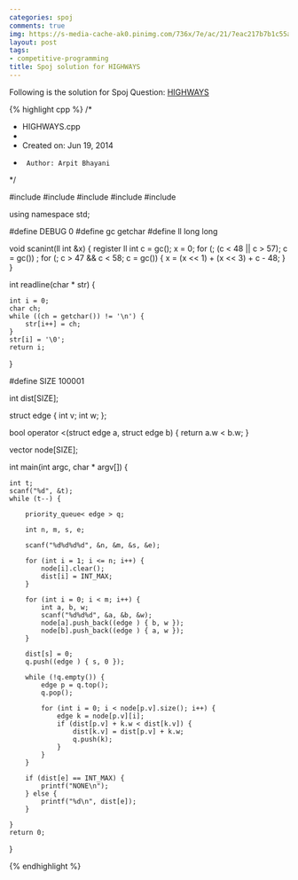 ```yaml
---
categories: spoj
comments: true
img: https://s-media-cache-ak0.pinimg.com/736x/7e/ac/21/7eac217b7b1c55ab7fd56758e4e181be.jpg
layout: post
tags:
- competitive-programming
title: Spoj solution for HIGHWAYS
---
```


Following is the solution for Spoj Question: [HIGHWAYS](http://www.spoj.com/problems/HIGHWAYS/)

{% highlight cpp %}
/*
 * HIGHWAYS.cpp
 *
 *  Created on: Jun 19, 2014
 *      Author: Arpit Bhayani
 */

#include <queue>
#include <climits>
#include <cstdio>
#include <cstdlib>
#include <iostream>

using namespace std;

#define DEBUG 0
#define gc getchar
#define ll long long

void scanint(ll int &x) {
	register ll int c = gc();
	x = 0;
	for (; (c < 48 || c > 57); c = gc())
		;
	for (; c > 47 && c < 58; c = gc()) {
		x = (x << 1) + (x << 3) + c - 48;
	}
}

int readline(char * str) {

	int i = 0;
	char ch;
	while ((ch = getchar()) != '\n') {
		str[i++] = ch;
	}
	str[i] = '\0';
	return i;
}

#define SIZE 100001

int dist[SIZE];

struct edge {
	int v;
	int w;
};


bool operator <(struct edge a, struct edge b) {
	return a.w < b.w;
}

vector<edge> node[SIZE];

int main(int argc, char * argv[]) {

	int t;
	scanf("%d", &t);
	while (t--) {

		priority_queue< edge > q;

		int n, m, s, e;

		scanf("%d%d%d%d", &n, &m, &s, &e);

		for (int i = 1; i <= n; i++) {
			node[i].clear();
			dist[i] = INT_MAX;
		}

		for (int i = 0; i < m; i++) {
			int a, b, w;
			scanf("%d%d%d", &a, &b, &w);
			node[a].push_back((edge ) { b, w });
			node[b].push_back((edge ) { a, w });
		}

		dist[s] = 0;
		q.push((edge ) { s, 0 });

		while (!q.empty()) {
			edge p = q.top();
			q.pop();

			for (int i = 0; i < node[p.v].size(); i++) {
				edge k = node[p.v][i];
				if (dist[p.v] + k.w < dist[k.v]) {
					dist[k.v] = dist[p.v] + k.w;
					q.push(k);
				}
			}
		}

		if (dist[e] == INT_MAX) {
			printf("NONE\n");
		} else {
			printf("%d\n", dist[e]);
		}

	}
	return 0;
}

{% endhighlight %}